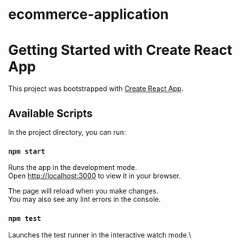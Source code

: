 # ecommerce-application

# Getting Started with Create React App

This project was bootstrapped with [Create React App](https://github.com/arpita2525/ecommerce-application).

## Available Scripts

In the project directory, you can run:

### `npm start`

Runs the app in the development mode.\
Open [http://localhost:3000](http://localhost:3000) to view it in your browser.

The page will reload when you make changes.\
You may also see any lint errors in the console.

### `npm test`

Launches the test runner in the interactive watch mode.\
